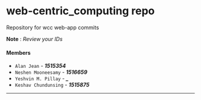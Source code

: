 # web-centric_computing repo

Repository for wcc web-app commits

**Note** : *Review your IDs*

#### Members ####

+ <code>Alan Jean</code> - ***1515354***
+ <code>Neshen Mooneesamy</code> - ***1516659***
+ <code>Yeshvin M. Pillay</code> - ***_***
+ <code>Keshav Chundunsing</code> - ***1515875***


---